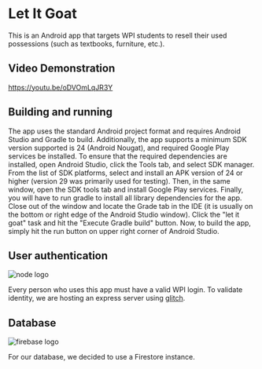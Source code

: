 # Let It Goat
This is an Android app that targets WPI students to resell their used possessions (such as textbooks, furniture, etc.).

## Video Demonstration
https://youtu.be/oDVOmLqJR3Y

## Building and running

The app uses the standard Android project format and requires Android Studio and Gradle to build. Additionally, the app supports a minimum 
SDK version supported is 24 (Android Nougat), and required Google Play services be installed. To ensure that the required dependencies are 
installed, open Android Studio, click the Tools tab, and select SDK manager. From the list of SDK platforms, select and install an APK version of
24 or higher (version 29 was primarily used for testing). Then, in the same window, open the SDK tools tab and install Google Play services.
Finally, you will have to run gradle to install all library dependencies for the app. Close out of the window and locate the Grade tab in the IDE 
(it is usually on the bottom or right edge of the Android Studio window). Click the "let it goat" task and hit the "Execute Gradle build" button.
Now, to build the app, simply hit the run button on upper right corner of Android Studio.


## User authentication
![node logo](https://d2eip9sf3oo6c2.cloudfront.net/tags/images/000/000/256/square_256/nodejslogo.png)

Every person who uses this app must have a valid WPI login. To validate identity, we are hosting an express server using [glitch](https://glitch.com/).

## Database
![firebase logo](https://huang-an-sheng.gallerycdn.vsassets.io/extensions/huang-an-sheng/firebase-web-app-snippets/1.1.6/1563878238121/Microsoft.VisualStudio.Services.Icons.Default)

For our database, we decided to use a Firestore instance.

